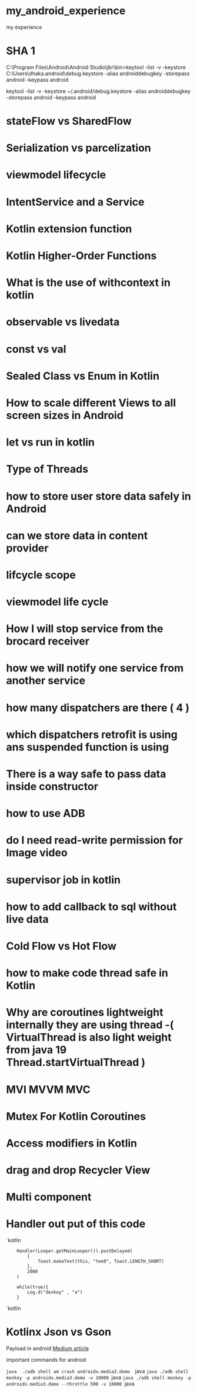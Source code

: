 # my_android_experience
my experience

# SHA 1 
C:\Program Files\Android\Android Studio\jbr\bin>keytool -list -v -keystore C:\Users\dhaka\.android\debug.keystore -alias androiddebugkey -storepass android -keypass android

keytool -list -v -keystore ~/.android/debug.keystore -alias androiddebugkey -storepass android -keypass android

# stateFlow vs SharedFlow

# Serialization vs parcelization

# viewmodel lifecycle

# IntentService and a Service

# Kotlin extension function

# Kotlin Higher-Order Functions

# What is the use of withcontext in kotlin

# observable vs livedata

# const vs val

# Sealed Class vs Enum in Kotlin

# How to scale different Views to all screen sizes in Android 

# let vs run in kotlin

#  Type of Threads

# how to store user store data safely in Android

# can we store data in content provider

# lifcycle scope

# viewmodel life cycle

# How I will stop service from the brocard receiver 
 
# how we will notify one service from another service

# how many dispatchers are there ( 4 )

# which dispatchers retrofit is using ans suspended function is using

# There is a way safe  to pass data inside constructor 

# how to use ADB

# do I need read-write permission for Image video

# supervisor job in kotlin

# how to add callback to sql without live data

# Cold Flow vs Hot Flow

# how to make code thread safe in Kotlin

# Why are coroutines lightweight internally they are using thread  -( VirtualThread  is also light weight from java 19 Thread.startVirtualThread )

# MVI MVVM MVC 

# Mutex For Kotlin Coroutines

# Access modifiers in Kotlin

# drag and drop Recycler View

# Multi component

# Handler  out put of this code

`kotlin

        Handler(Looper.getMainLooper()).postDelayed(
            {
                Toast.makeText(this, "tee0", Toast.LENGTH_SHORT)
            },
            2000
        )

        while(true){
            Log.d("devkey" , "a")
        }
`kotlin

# Kotlinx Json vs Gson


Payload in android [Medium article](https://medium.com/@domen.lanisnik/efficiently-updating-recyclerview-items-using-payloads-1305f65f3068#:~:text=The%20payloads%20parameter%20is%20a,Updated%20onBindViewHolder%20function%20using%20payloads.)

important commands for android 

`java 
   ./adb shell am crash androidx.media3.demo 
  `java
`java
./adb shell monkey -p androidx.media3.demo -v 10000
`java
`java
./adb shell monkey -p androidx.media3.demo --throttle 500 -v 10000
`java

